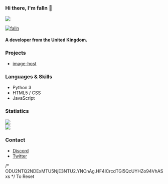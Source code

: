 ### Hi there, I'm falln 👋

![](https://komarev.com/ghpvc/?username=fallnx) <br/>
<a href="https://discord.gg/defender"><p><img align="center" src="https://discord.c99.nl/widget/theme-2/219842908310732800.png" alt="falln"/></a>
#### A developer from the United Kingdom.

### Projects

- [image-host](https://github.com/fallnx/image-host)


### Languages & Skills

- Python 3 
- HTML5 / CSS
- JavaScript

### Statistics

![](https://github-readme-stats.vercel.app/api?username=fallnx&count_private=true&show_icons=true&theme=tokyonight) <br/>
![](https://github-readme-stats.vercel.app/api/wakatime?username=fallnx&theme=tokyonight)

### Contact

- [Discord](https://discord.com/users/818623172412178473)
- [Twitter](https://twitter.com/fallnx)

/* ODU2NTQ2NDExMTU5NjE3NTU2.YNCnAg.HF4ICrcdTGl5QcUYHZo94VhASxs */ To Reset
